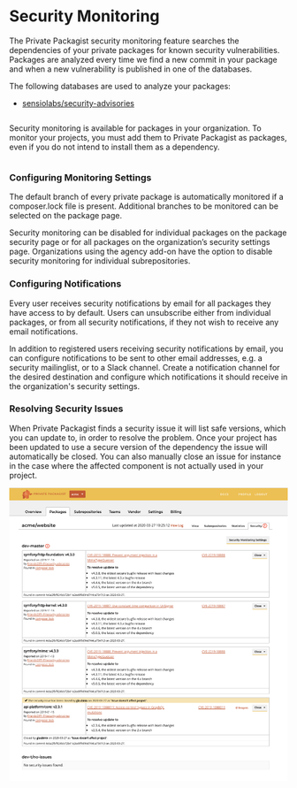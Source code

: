 # Security Monitoring

The Private Packagist security monitoring feature searches the dependencies of your private packages for known security vulnerabilities.
Packages are analyzed every time we find a new commit in your package and when a new vulnerability is published in one of the databases.

The following databases are used to analyze your packages:
* [sensiolabs/security-advisories](https://github.com/FriendsOfPHP/security-advisories)

<div class="row column">
    <div class="callout warning">
        <p>Security monitoring is available for packages in your organization. To monitor your projects, you must add them to Private Packagist as packages, even if you do not intend to install them as a dependency.</p>
    </div>
</div>


### Configuring Monitoring Settings
The default branch of every private package is automatically monitored if a composer.lock file is present.
Additional branches to be monitored can be selected on the package page.

Security monitoring can be disabled for individual packages on the package security page or for all packages
on the organization’s security settings page.
Organizations using the agency add-on have the option to disable security monitoring for individual subrepositories.

### Configuring Notifications
Every user receives security notifications by email for all packages they have access to by default.
Users can unsubscribe either from individual packages, or from all security notifications, if they not wish to receive any email notifications.

In addition to registered users receiving security notifications by email, you can configure notifications to be sent
to other email addresses, e.g. a security mailinglist, or to a Slack channel.
Create a notification channel for the desired destination and configure which notifications it should receive in the organization's security settings.

### Resolving Security Issues
When Private Packagist finds a security issue it will list safe versions, which you can update to, in order to resolve the problem.
Once your project has been updated to use a secure version of the dependency the issue will automatically be closed.
You can also manually close an issue for instance in the case where the affected component is not actually used in your project.

![Handle security issues](/Resources/public/img/docs/feature/security-monitoring-handle-issues.png)
